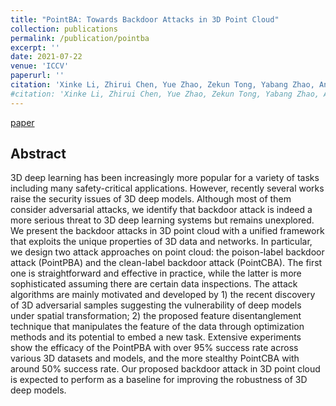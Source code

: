 ```yaml
---
title: "PointBA: Towards Backdoor Attacks in 3D Point Cloud"
collection: publications
permalink: /publication/pointba
excerpt: ''
date: 2021-07-22
venue: 'ICCV'
paperurl: ''
citation: 'Xinke Li, Zhirui Chen, Yue Zhao, Zekun Tong, Yabang Zhao, Andrew Lim, Joey Tianyi Zhou.'
#citation: 'Xinke Li, Zhirui Chen, Yue Zhao, Zekun Tong, Yabang Zhao, Andrew Lim, Joey Tianyi Zhou (2021). &quot;PointBA: Towards Backdoor Attacks in 3D Point Cloud.&quot; <i>IEEE International Conference on Computer Vision</i>.'
---
```

[paper](https://arxiv.org/pdf/2103.16074)
## Abstract
3D deep learning has been increasingly more popular for a variety of tasks including many safety-critical applications. However, recently several works raise the security issues of 3D deep models. Although most of them consider adversarial attacks, we identify that backdoor attack is indeed a more serious threat to 3D deep learning systems but remains unexplored. We present the backdoor attacks in 3D point cloud with a unified framework that exploits the unique properties of 3D data and networks. In particular, we design two attack approaches on point cloud: the poison-label backdoor attack (PointPBA) and the clean-label backdoor attack (PointCBA). The first one is straightforward and effective in practice, while the latter is more sophisticated assuming there are certain data inspections. The attack algorithms are mainly motivated and developed by 1) the recent discovery of 3D adversarial samples suggesting the vulnerability of deep models under spatial transformation; 2) the proposed feature disentanglement technique that manipulates the feature of the data through optimization methods and its potential to embed a new task. Extensive experiments show the efficacy of the PointPBA with over 95% success rate across various 3D datasets and models, and the more stealthy PointCBA with around 50% success rate. Our proposed backdoor attack in 3D point cloud is expected to perform as a baseline for improving the robustness of 3D deep models.
